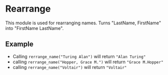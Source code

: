 Rearrange
=========

This module is used for rearranging names.
Turns "LastName, FirstName" into "FirstName LastName".

## Example

* Calling `rerrange_name("Turing Alan")` will return `"Alan Turing"`
* calling `rerrange_name("Hopper, Grace M.")` will return `"Grace M.Hopper"`
* calling `rerrange_name("Voltair")` will return `"Voltair"`

